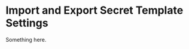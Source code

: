 [title]: # (Import and Export Secret Template Settings)
[tags]: # (XXX)
[priority]: # (4482)
# Import and Export Secret Template Settings
Something here.
